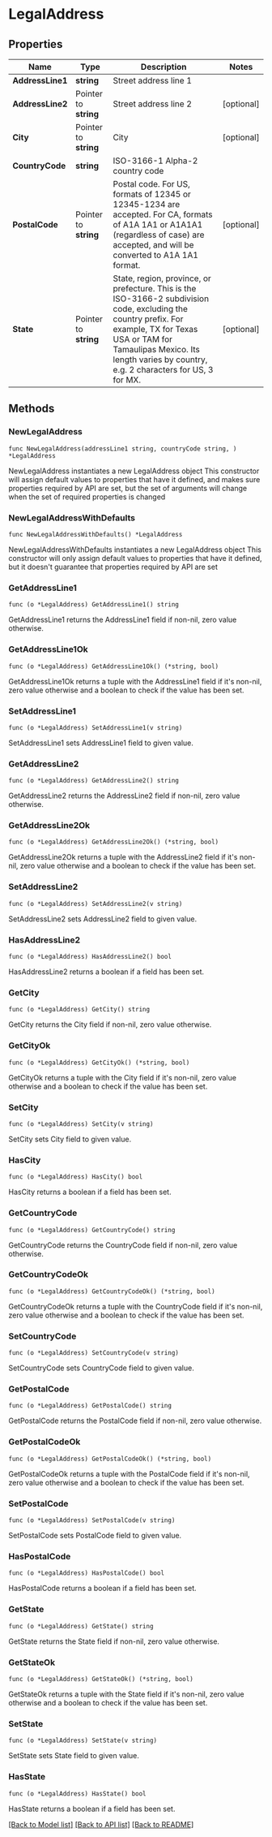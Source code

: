 # LegalAddress

## Properties

Name | Type | Description | Notes
------------ | ------------- | ------------- | -------------
**AddressLine1** | **string** | Street address line 1 | 
**AddressLine2** | Pointer to **string** | Street address line 2 | [optional] 
**City** | Pointer to **string** | City | [optional] 
**CountryCode** | **string** | ISO-3166-1 Alpha-2 country code | 
**PostalCode** | Pointer to **string** | Postal code. For US, formats of 12345 or 12345-1234 are accepted. For CA, formats of A1A 1A1 or A1A1A1 (regardless of case) are accepted, and will be converted to A1A 1A1 format.  | [optional] 
**State** | Pointer to **string** | State, region, province, or prefecture. This is the ISO-3166-2 subdivision code, excluding the country prefix. For example, TX for Texas USA or TAM for Tamaulipas Mexico. Its length varies by country, e.g. 2 characters for US, 3 for MX.  | [optional] 

## Methods

### NewLegalAddress

`func NewLegalAddress(addressLine1 string, countryCode string, ) *LegalAddress`

NewLegalAddress instantiates a new LegalAddress object
This constructor will assign default values to properties that have it defined,
and makes sure properties required by API are set, but the set of arguments
will change when the set of required properties is changed

### NewLegalAddressWithDefaults

`func NewLegalAddressWithDefaults() *LegalAddress`

NewLegalAddressWithDefaults instantiates a new LegalAddress object
This constructor will only assign default values to properties that have it defined,
but it doesn't guarantee that properties required by API are set

### GetAddressLine1

`func (o *LegalAddress) GetAddressLine1() string`

GetAddressLine1 returns the AddressLine1 field if non-nil, zero value otherwise.

### GetAddressLine1Ok

`func (o *LegalAddress) GetAddressLine1Ok() (*string, bool)`

GetAddressLine1Ok returns a tuple with the AddressLine1 field if it's non-nil, zero value otherwise
and a boolean to check if the value has been set.

### SetAddressLine1

`func (o *LegalAddress) SetAddressLine1(v string)`

SetAddressLine1 sets AddressLine1 field to given value.


### GetAddressLine2

`func (o *LegalAddress) GetAddressLine2() string`

GetAddressLine2 returns the AddressLine2 field if non-nil, zero value otherwise.

### GetAddressLine2Ok

`func (o *LegalAddress) GetAddressLine2Ok() (*string, bool)`

GetAddressLine2Ok returns a tuple with the AddressLine2 field if it's non-nil, zero value otherwise
and a boolean to check if the value has been set.

### SetAddressLine2

`func (o *LegalAddress) SetAddressLine2(v string)`

SetAddressLine2 sets AddressLine2 field to given value.

### HasAddressLine2

`func (o *LegalAddress) HasAddressLine2() bool`

HasAddressLine2 returns a boolean if a field has been set.

### GetCity

`func (o *LegalAddress) GetCity() string`

GetCity returns the City field if non-nil, zero value otherwise.

### GetCityOk

`func (o *LegalAddress) GetCityOk() (*string, bool)`

GetCityOk returns a tuple with the City field if it's non-nil, zero value otherwise
and a boolean to check if the value has been set.

### SetCity

`func (o *LegalAddress) SetCity(v string)`

SetCity sets City field to given value.

### HasCity

`func (o *LegalAddress) HasCity() bool`

HasCity returns a boolean if a field has been set.

### GetCountryCode

`func (o *LegalAddress) GetCountryCode() string`

GetCountryCode returns the CountryCode field if non-nil, zero value otherwise.

### GetCountryCodeOk

`func (o *LegalAddress) GetCountryCodeOk() (*string, bool)`

GetCountryCodeOk returns a tuple with the CountryCode field if it's non-nil, zero value otherwise
and a boolean to check if the value has been set.

### SetCountryCode

`func (o *LegalAddress) SetCountryCode(v string)`

SetCountryCode sets CountryCode field to given value.


### GetPostalCode

`func (o *LegalAddress) GetPostalCode() string`

GetPostalCode returns the PostalCode field if non-nil, zero value otherwise.

### GetPostalCodeOk

`func (o *LegalAddress) GetPostalCodeOk() (*string, bool)`

GetPostalCodeOk returns a tuple with the PostalCode field if it's non-nil, zero value otherwise
and a boolean to check if the value has been set.

### SetPostalCode

`func (o *LegalAddress) SetPostalCode(v string)`

SetPostalCode sets PostalCode field to given value.

### HasPostalCode

`func (o *LegalAddress) HasPostalCode() bool`

HasPostalCode returns a boolean if a field has been set.

### GetState

`func (o *LegalAddress) GetState() string`

GetState returns the State field if non-nil, zero value otherwise.

### GetStateOk

`func (o *LegalAddress) GetStateOk() (*string, bool)`

GetStateOk returns a tuple with the State field if it's non-nil, zero value otherwise
and a boolean to check if the value has been set.

### SetState

`func (o *LegalAddress) SetState(v string)`

SetState sets State field to given value.

### HasState

`func (o *LegalAddress) HasState() bool`

HasState returns a boolean if a field has been set.


[[Back to Model list]](../README.md#documentation-for-models) [[Back to API list]](../README.md#documentation-for-api-endpoints) [[Back to README]](../README.md)


